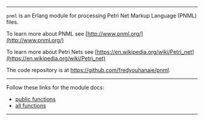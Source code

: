 
---

`pnml` is an Erlang module for processing Petri Net Markup Language
(PNML) files.

To learn more about PNML see [http://www.pnml.org/](http://www.pnml.org/)

To learn more about Petri Nets see
[https://en.wikipedia.org/wiki/Petri_net](https://en.wikipedia.org/wiki/Petri_net)

The code repository is at <https://github.com/fredyouhanaie/pnml>.

---

Follow these links for the module docs:

* [public functions](edoc/index.html)
* [all functions](edoc_dev/index.html)

---
